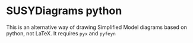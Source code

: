 SUSYDiagrams python
==============

This is an alternative way of drawing Simplified Model diagrams based on python, not LaTeX. It requires
`pyx` and `pyfeyn`
